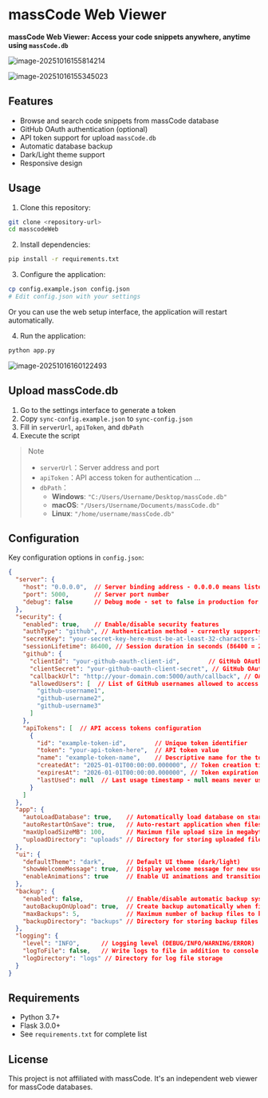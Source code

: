 # massCode Web Viewer

**massCode Web Viewer: Access your code snippets anywhere, anytime using `massCode.db`**

![image-20251016155814214](https://obsidian-note-1304818111.cos.ap-guangzhou.myqcloud.com/others/image-20251016155814214.png)

![image-20251016155345023](https://obsidian-note-1304818111.cos.ap-guangzhou.myqcloud.com/others/image-20251016155345023.png)



## Features

- Browse and search code snippets from massCode database
- GitHub OAuth authentication (optional)
- API token support for upload `massCode.db`
- Automatic database backup
- Dark/Light theme support
- Responsive design

## Usage

1. Clone this repository:
```bash
git clone <repository-url>
cd masscodeWeb
```

2. Install dependencies:
```bash
pip install -r requirements.txt
```

3. Configure the application:
```bash
cp config.example.json config.json
# Edit config.json with your settings
```

Or you can use the web setup interface, the application will restart automatically.



4. Run the application:

```bash
python app.py
```

![image-20251016160122493](https://obsidian-note-1304818111.cos.ap-guangzhou.myqcloud.com/others/image-20251016160122493.png)

## Upload massCode.db

1. Go to the settings interface to generate a token 
2. Copy `sync-config.example.json` to `sync-config.json`  
3. Fill in `serverUrl`, `apiToken`, and `dbPath`  
4. Execute the script



> Note
>
> - `serverUrl`：Server address and port
> - `apiToken`：API access token for authentication ...
> - `dbPath`：
>   - **Windows**: `"C:/Users/Username/Desktop/massCode.db"`
>   - **macOS**: `"/Users/Username/Documents/massCode.db"`
>   - **Linux**: `"/home/username/massCode.db"`

## Configuration

Key configuration options in `config.json`:

```json
{
  "server": {
    "host": "0.0.0.0",  // Server binding address - 0.0.0.0 means listen on all network interfaces
    "port": 5000,       // Server port number
    "debug": false      // Debug mode - set to false in production for security
  },
  "security": {
    "enabled": true,    // Enable/disable security features
    "authType": "github", // Authentication method - currently supports GitHub OAuth
    "secretKey": "your-secret-key-here-must-be-at-least-32-characters-long", // Secret key for session encryption - must be at least 32 characters
    "sessionLifetime": 86400, // Session duration in seconds (86400 = 24 hours)
    "github": {
      "clientId": "your-github-oauth-client-id",        // GitHub OAuth App Client ID
      "clientSecret": "your-github-oauth-client-secret", // GitHub OAuth App Client Secret
      "callbackUrl": "http://your-domain.com:5000/auth/callback", // OAuth callback URL
      "allowedUsers": [  // List of GitHub usernames allowed to access the application
        "github-username1",
        "github-username2",
        "github-username3"
      ]
    },
    "apiTokens": [  // API access tokens configuration
      {
        "id": "example-token-id",        // Unique token identifier
        "token": "your-api-token-here",  // API token value
        "name": "example-token-name",    // Descriptive name for the token
        "createdAt": "2025-01-01T00:00:00.000000", // Token creation timestamp
        "expiresAt": "2026-01-01T00:00:00.000000", // Token expiration timestamp
        "lastUsed": null  // Last usage timestamp - null means never used
      }
    ]
  },
  "app": {
    "autoLoadDatabase": true,    // Automatically load database on startup
    "autoRestartOnSave": true,   // Auto-restart application when files are saved
    "maxUploadSizeMB": 100,      // Maximum file upload size in megabytes
    "uploadDirectory": "uploads" // Directory for storing uploaded files
  },
  "ui": {
    "defaultTheme": "dark",      // Default UI theme (dark/light)
    "showWelcomeMessage": true,  // Display welcome message for new users
    "enableAnimations": true     // Enable UI animations and transitions
  },
  "backup": {
    "enabled": false,            // Enable/disable automatic backup system
    "autoBackupOnUpload": true,  // Create backup automatically when files are uploaded
    "maxBackups": 5,             // Maximum number of backup files to keep
    "backupDirectory": "backups" // Directory for storing backup files
  },
  "logging": {
    "level": "INFO",      // Logging level (DEBUG/INFO/WARNING/ERROR)
    "logToFile": false,   // Write logs to file in addition to console
    "logDirectory": "logs" // Directory for log file storage
  }
}
```

## Requirements

- Python 3.7+
- Flask 3.0.0+
- See `requirements.txt` for complete list

## License

This project is not affiliated with massCode. It's an independent web viewer for massCode databases.